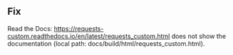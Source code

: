 ## Fix

Read the Docs: <https://requests-custom.readthedocs.io/en/latest/requests_custom.html> does not show the documentation (local path: docs/build/html/requests_custom.html).
